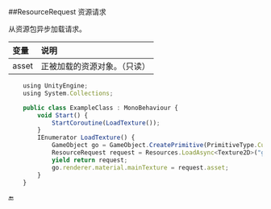##ResourceRequest 资源请求

从资源包异步加载请求。

|变量|说明|
|:--|:--|
|asset|正被加载的资源对象。（只读）|


```javascript
    using UnityEngine;
    using System.Collections;

    public class ExampleClass : MonoBehaviour {
        void Start() {
            StartCoroutine(LoadTexture());
        }
        IEnumerator LoadTexture() {
            GameObject go = GameObject.CreatePrimitive(PrimitiveType.Cube);
            ResourceRequest request = Resources.LoadAsync<Texture2D>("glass");
            yield return request;
            go.renderer.material.mainTexture = request.asset;
        }
    }
```

🔚